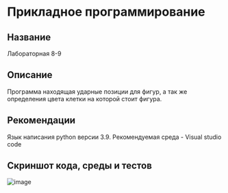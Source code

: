 # Прикладное программирование
## Название
Лабораторная 8-9
## Описание
Программа находящая ударные позиции для фигур, а так же определения цвета клетки на которой стоит фигура.
## Рекомендации
Язык написания python версии 3.9. Рекомендуемая среда - Visual studio code
## Скриншот кода, среды и тестов
![image](https://user-images.githubusercontent.com/90495773/146805276-5f786f11-4422-404a-9661-1cb424b36c81.png)
